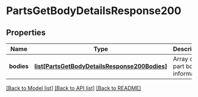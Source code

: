 # PartsGetBodyDetailsResponse200

## Properties
Name | Type | Description | Notes
------------ | ------------- | ------------- | -------------
**bodies** | [**list[PartsGetBodyDetailsResponse200Bodies]**](PartsGetBodyDetailsResponse200Bodies.md) | Array of part body information | [optional] 

[[Back to Model list]](../README.md#documentation-for-models) [[Back to API list]](../README.md#documentation-for-api-endpoints) [[Back to README]](../README.md)


